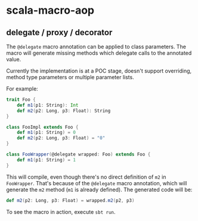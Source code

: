 scala-macro-aop
===============

delegate / proxy / decorator
----------------------------

The `@delegate` macro annotation can be applied to class parameters. The macro will generate missing methods which
delegate calls to the annotated value.

Currently the implementation is at a POC stage, doesn't support overriding, method type parameters or multiple
parameter lists.

For example:

````scala
trait Foo {
    def m1(p1: String): Int
    def m2(p2: Long, p3: Float): String
}

class FooImpl extends Foo {
    def m1(p1: String) = 0
    def m2(p2: Long, p3: Float) = "0"
}

class FooWrapper(@delegate wrapped: Foo) extends Foo {
    def m1(p1: String) = 1
}
````

This will compile, even though there's no direct definition of `m2` in `FooWrapper`. That's because of the `@delegate`
macro annotation, which will generate the `m2` method (`m1` is already defined). The generated code will be:

````scala
def m2(p2: Long, p3: Float) = wrapped.m2(p2, p3)
````

To see the macro in action, execute `sbt run`.

